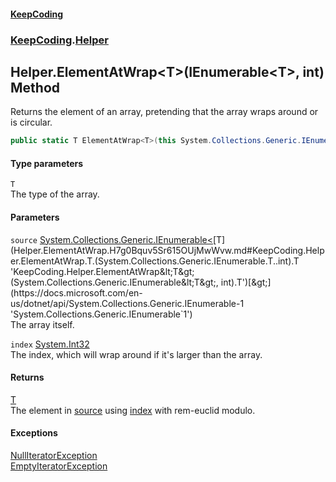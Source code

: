 #### [KeepCoding](index.md 'index')
### [KeepCoding](KeepCoding.md 'KeepCoding').[Helper](Helper.md 'KeepCoding.Helper')
## Helper.ElementAtWrap&lt;T&gt;(IEnumerable&lt;T&gt;, int) Method
Returns the element of an array, pretending that the array wraps around or is circular.  
```csharp
public static T ElementAtWrap<T>(this System.Collections.Generic.IEnumerable<T> source, int index);
```
#### Type parameters
<a name='KeepCoding.Helper.ElementAtWrap.T.(System.Collections.Generic.IEnumerable.T..int).T'></a>
`T`  
The type of the array.
  
#### Parameters
<a name='KeepCoding.Helper.ElementAtWrap.T.(System.Collections.Generic.IEnumerable.T..int).source'></a>
`source` [System.Collections.Generic.IEnumerable&lt;](https://docs.microsoft.com/en-us/dotnet/api/System.Collections.Generic.IEnumerable-1 'System.Collections.Generic.IEnumerable`1')[T](Helper.ElementAtWrap.H7g0Bquv5Sr615OUjMwWvw.md#KeepCoding.Helper.ElementAtWrap.T.(System.Collections.Generic.IEnumerable.T..int).T 'KeepCoding.Helper.ElementAtWrap&lt;T&gt;(System.Collections.Generic.IEnumerable&lt;T&gt;, int).T')[&gt;](https://docs.microsoft.com/en-us/dotnet/api/System.Collections.Generic.IEnumerable-1 'System.Collections.Generic.IEnumerable`1')  
The array itself.
  
<a name='KeepCoding.Helper.ElementAtWrap.T.(System.Collections.Generic.IEnumerable.T..int).index'></a>
`index` [System.Int32](https://docs.microsoft.com/en-us/dotnet/api/System.Int32 'System.Int32')  
The index, which will wrap around if it's larger than the array.
  
#### Returns
[T](Helper.ElementAtWrap.H7g0Bquv5Sr615OUjMwWvw.md#KeepCoding.Helper.ElementAtWrap.T.(System.Collections.Generic.IEnumerable.T..int).T 'KeepCoding.Helper.ElementAtWrap&lt;T&gt;(System.Collections.Generic.IEnumerable&lt;T&gt;, int).T')  
The element in [source](Helper.ElementAtWrap.H7g0Bquv5Sr615OUjMwWvw.md#KeepCoding.Helper.ElementAtWrap.T.(System.Collections.Generic.IEnumerable.T..int).source 'KeepCoding.Helper.ElementAtWrap&lt;T&gt;(System.Collections.Generic.IEnumerable&lt;T&gt;, int).source') using [index](Helper.ElementAtWrap.H7g0Bquv5Sr615OUjMwWvw.md#KeepCoding.Helper.ElementAtWrap.T.(System.Collections.Generic.IEnumerable.T..int).index 'KeepCoding.Helper.ElementAtWrap&lt;T&gt;(System.Collections.Generic.IEnumerable&lt;T&gt;, int).index') with rem-euclid modulo.
#### Exceptions
[NullIteratorException](NullIteratorException.md 'KeepCoding.Internal.NullIteratorException')  
[EmptyIteratorException](EmptyIteratorException.md 'KeepCoding.Internal.EmptyIteratorException')  
